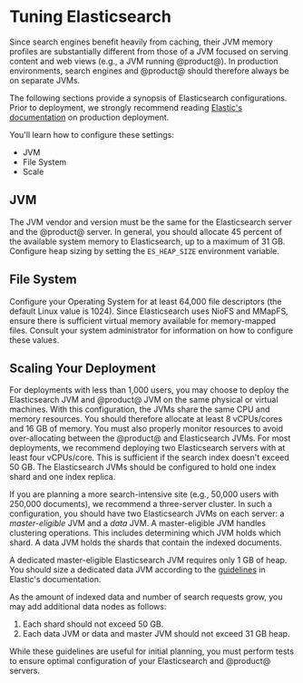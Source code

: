 # Tuning Elasticsearch

Since search engines benefit heavily from caching, their JVM memory profiles are 
substantially different from those of a JVM focused on serving content and web 
views (e.g., a JVM running @product@). In production environments, search 
engines and @product@ should therefore always be on separate JVMs. 

The following sections provide a synopsis of Elasticsearch configurations. Prior 
to deployment, we strongly recommend reading 
[Elastic's documentation](https://www.elastic.co/guide/en/elasticsearch/guide/current/index.html) 
on production deployment. 

You'll learn how to configure these settings: 

- JVM
- File System
- Scale

## JVM [](id=jvm)

The JVM vendor and version must be the same for the Elasticsearch server and the
@product@ server. In general, you should allocate 45 percent of the available
system memory to Elasticsearch, up to a maximum of 31 GB. Configure heap sizing
by setting the `ES_HEAP_SIZE` environment variable.

## File System [](id=file-system)

Configure your Operating System for at least 64,000 file descriptors (the
default Linux value is 1024). Since Elasticsearch uses NioFS and MMapFS, ensure
there is sufficient virtual memory available for memory-mapped files. Consult
your system administrator for information on how to configure these values. 

## Scaling Your Deployment [](id=scaling-your-deployment)

For deployments with less than 1,000 users, you may choose to deploy the 
Elasticsearch JVM and @product@ JVM on the same physical or virtual machines. 
With this configuration, the JVMs share the same CPU and memory resources. You 
should therefore allocate at least 8 vCPUs/cores and 16 GB of memory. You must 
also properly monitor resources to avoid over-allocating between the @product@ 
and Elasticsearch JVMs. For most deployments, we recommend deploying two 
Elasticsearch servers with at least four vCPUs/core. This is sufficient if the 
search index doesn't exceed 50 GB. The Elasticsearch JVMs should be configured 
to hold one index shard and one index replica.

If you are planning a more search-intensive site (e.g., 50,000 users with 
250,000 documents), we recommend a three-server cluster. In such a configuration, 
you should have two Elasticsearch JVMs on each server: a *master-eligible* JVM and 
a *data* JVM. A master-eligible JVM handles clustering operations. This includes 
determining which JVM holds which shard. A data JVM holds the shards that 
contain the indexed documents. 

A dedicated master-eligible Elasticsearch JVM requires only 1 GB of heap. You 
should size a dedicated data JVM according to the 
[guidelines](https://www.elastic.co/guide/en/elasticsearch/reference/current/modules-node.html) 
in Elastic's documentation. 
 
As the amount of indexed data and number of search requests grow, you may add
additional data nodes as follows: 

1. Each shard should not exceed 50 GB.
2. Each data JVM or data and master JVM should not exceed 31 GB heap.

While these guidelines are useful for initial planning, you must perform tests
to ensure optimal configuration of your Elasticsearch and @product@ servers. 

